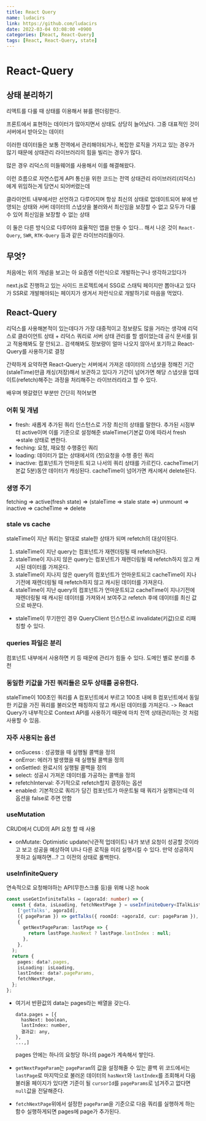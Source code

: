 ```yaml
---
title: React Query
name: ludacirs
link: https://github.com/ludacirs
date: 2022-03-04 03:08:00 +0900
categories: [React, React-Query]
tags: [React, React-Query, state]
---
```


# React-Query

## 상태 분리하기

리액트를 다룰 때 상태를 이용해서 뷰를 렌더링한다.

프론트에서 표현하는 데이터가 많아지면서 상태도 상당히 늘어났다. 그중 대표적인 것이 서버에서 받아오는 데이터

이러한 데이터들은 보통 전역에서 관리해야되거나, 복잡한 로직을 가지고 있는 경우가 많기 때문에 상태관리 라이브러리의 힘을 빌리는 경우가 많다.

많은 경우 리덕스의 미들웨어를 사용해서 이를 해결해왔다.

이런 흐름으로 자연스럽게 API 통신을 위한 코드는 전역 상태관리 라이브러리(리덕스)에게 위임하는게 당연시 되어버렸는데

클라이언트 내부에서만 선언하고 다루어지며 항상 최신의 상태로 업데이트되어 뷰에 반영되는 상태와 
서버 데이터의 스냅샷을 불러와서 최신임을 보장할 수 없고 모두가 다룰 수 있어 최신임을 보장할 수 없는 상태

이 둘은 다른 방식으로 다루어야 효율적인 앱을 만들 수 있다... 해서 나온 것이 `React-Query`, `SWR`, `RTK-Query` 등과 같은 라이브러리들이다.

## 무엇?

처음에는 위의 개념을 보고는 아 요즘엔 이런식으로 개발하는구나 생각하고있다가

next.js로 진행하고 있는 사이드 프로젝트에서 SSG로 스태틱 페이지만 뽑아내고 있다가 SSR로 개발해야되는 페이지가 생겨서 저런식으로 개발하기로 마음을 먹었다.

## React-Query

리덕스를 사용해본적이 있는데다가 가장 대중적이고 정보량도 많을 거라는 생각에 리덕스로 클라이언트 상태 + 리덕스 쿼리로 서버 상태 관리를 할 셈이었는데 공식 문서를 읽고 적용해봐도 잘 안되고.. 검색해봐도 정보량이 얼마 나오지 않아서 포기하고 React-Query를 사용하기로 결정

간략하게 요약하면 React-Query는 서버에서 가져온 데이터의 스냅샷을 정해진 기간(staleTime)만큼 캐싱(저장)해서 보관하고 있다가 기간이 넘어가면 해당 스냅샷을 업데이트(refetch)해주는 과정을 처리해주는 라이브러리라고 할 수 있다.

배우며 헷갈렸던 부분만 간단히 적어보면

### 어휘 및 개념

- fresh: 새롭게 추가된 쿼리 인스턴스로 가장 최신의 상태를 말한다. 추가된 시점부터 active이며 이를 기준으로 설정해준 staleTime(기본값 0)에 따라서 fresh =>stale 상태로 변한다.
- feching: 요청, 재요청 수행중인 쿼리
- loading: 데이터가 없는 상태에서의 (첫)요청을 수행 중인 쿼리
- inactive: 컴포넌트가 언마운트 되고 나서의 쿼리 상태를 가르킨다. cacheTime(기본값 5분)동안 데이터가 캐싱된다. cacheTime이 넘어가면 캐시에서 delete된다.

### 생명 주기

fetching => active(fresh state) => (staleTime => stale state =>) unmount => inactive => cacheTime => delete

### stale vs cache

staleTime이 지난 쿼리는 말대로 stale한 상태가 되며 refetch의 대상이된다.

1. staleTime이 지난 query는 컴포넌트가 재렌더링될 때 refetch된다.
2. staleTime이 지나지 않은 query는 컴포넌트가 재렌더링될 때 refetch하지 않고 캐시된 데이터를 가져온다.
3. staleTime이 지나지 않은 query의 컴포넌트가 언마운트되고 cacheTime이 지나기전에 재렌더링될 때 refetch하지 않고 캐시된 데이터를 가져온다.
4. staleTime이 지난 query의 컴포넌트가 언마운트되고 cacheTime이 지나기전에 재렌더링될 때 캐시된 데이터를 가져와서 보여주고 refetch 후에 데이터를 최신 값으로 바꾼다.

- staleTime이 무기한인 경우 QueryClient 인스턴스로 invalidate(키값)으로 리패칭할 수 있다.

### queries 파일은 분리

컴포넌트 내부에서 사용하면 키 등 때문에 관리가 힘들 수 있다. 도메인 별로 분리를 추천

### 동일한 키값을 가진 쿼리들은 모두 상태를 공유한다.

staleTime이 100초인 쿼리를 A 컴포넌트에서 부르고 100초 내에 B 컴포넌트에서 동일한 키값을 가진 쿼리를 불러오면 패칭하지 않고 캐시된 데이터를 가져온다.
	-> React Query가 내부적으로 Context API를 사용하기 때문에 마치 전역 상태관리하는 것 처럼 사용할 수 있음. 

### 자주 사용되는 옵션

- onSucess : 성공했을 때 실행될 콜백을 정의
- onError: 에러가 발생했을 때 실행될 콜백을 정의
- onSettled: 완료시의 실행될 콜백을 정의
- select: 성공시 가져온 데이터를 가공하는 콜백을 정의
- refetchInterval: 주기적으로 refetch할지 결정하는 옵션
- enabled: 기본적으로 쿼리가 담긴 컴포넌트가 마운트될 때 쿼리가 실행되는데 이 옵션을 false로 주면 안함

### useMutation

CRUD에서 CUD의 API 요청 할 때 사용

- onMutate: Optimistic update(낙관적 업데이트) 내가 보낸 요청이 성공할 것이라고 보고 성공을 예상하여 UI나 다른 로직을 미리 실행시킬 수 있다. 만약 성공하지 못하고 실패하면...? 그 이전의 상태로 롤백한다.

### useInfiniteQuery

연속적으로 요청해야하는 API(무한스크롤 등)을 위해 나온 hook

```typescript
const useGetInfiniteTalks = (agoraId: number) => {
  const { data, isLoading, fetchNextPage } = useInfiniteQuery<ITalkList>(
    ['getTalks', agoraId],
    ({ pageParam }) => getTalks({ roomId: +agoraId, cur: pageParam }),
    {
      getNextPageParam: lastPage => {
        return lastPage.hasNext ? lastPage.lastIndex : null;
      },
    },
  );
  return {
    pages: data?.pages,
    isLoading: isLoading,
    lastIndex: data?.pageParams,
    fetchNextPage,
  };
};
```

- 여기서 반환값의 data는 pages라는 배열을 갖는다.

  ```
  data.pages = [{
    hasNext: boolean,
    lastIndex: number,
    결과값: any,
  }, 
  ...,]
  ```

  pages 안에는 하나의 요청당 하나의 page가 계속해서 쌓인다.

- `getNextPageParam`는 `pageParam`의 값을 설정해줄 수 있는 콜백
  위 코드에서는 `lastPage`로 마지막으로 불러온 데이터의 `hasNext`와 `lastIndex`를 조회해서 다음 불러올 페이지가 있다면 기준이 될 `cursorId`를 `pageParams`로 넘겨주고 없다면 `null`값을 전달해준다.
- `fetchNextPage`위에서 설정한 `pageParam`을 기준으로 다음 쿼리를 실행하게 하는 함수 실행하게되면 pages에 page가 추가된다.

